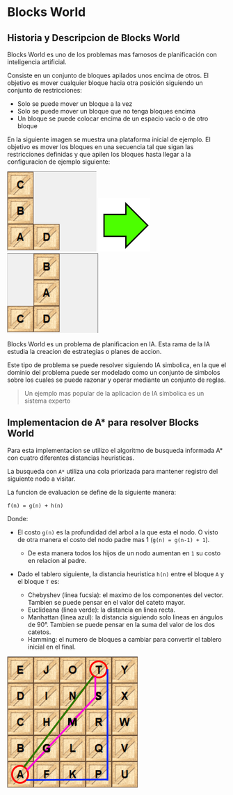 # Blocks World



## Historia y Descripcion de Blocks World

Blocks World es uno de los problemas mas famosos de planificación con inteligencia artificial. 

Consiste en un conjunto de bloques apilados unos encima de otros. El objetivo es mover cualquier bloque hacia otra posición siguiendo un conjunto de restricciones:

- Solo se puede mover un bloque a la vez
- Solo se puede mover un bloque que no tenga bloques encima
- Un bloque se puede colocar encima de un espacio vacio o de otro bloque

En la siguiente imagen se muestra una plataforma inicial de ejemplo.
El objetivo es mover los bloques en una secuencia tal que sigan las restricciones definidas y que apilen los bloques hasta llegar a la configuracion de ejemplo siguiente:

![Plataforma Inicial](readme/plataforma-inicial.png)
![](readme/flecha-derecha.png)
![Plataforma Final](readme/plataforma-final.png)

Blocks World es un problema de planificacion en IA. Esta rama de la IA estudia la creacion de estrategias o planes de accion. 

Este tipo de problema se puede resolver siguiendo IA simbolica, en la que el dominio del problema puede ser modelado como un conjunto de simbolos sobre los cuales se puede razonar y operar mediante un conjunto de reglas.

> Un ejemplo mas popular de la aplicacion de IA simbolica es un sistema experto

## Implementacion de A* para resolver Blocks World

Para esta implementacion se utilizo el algoritmo de busqueda informada A* con cuatro diferentes distancias heuristicas.

La busqueda con `A*` utiliza una cola priorizada para mantener registro del siguiente nodo a visitar. 

La funcion de evaluacion se define de la siguiente manera:

```
f(n) = g(n) + h(n)
```
Donde:

- El costo `g(n)` es la profundidad del arbol a la que esta el nodo. O visto de otra manera el costo del nodo padre mas 1 (`g(n) = g(n-1) + 1`). 
    - De esta manera todos los hijos de un nodo aumentan en `1` su costo en relacion al padre.

- Dado el tablero siguiente, la distancia heuristica `h(n)` entre el bloque `A` y el bloque `T` es:
    - Chebyshev (linea fucsia): el maximo de los componentes del vector. Tambien se puede pensar en el valor del cateto mayor.
    - Euclideana (linea verde): la distancia en linea recta.
    - Manhattan (linea azul): la distancia siguiendo solo lineas en ángulos de 90°. Tambien se puede pensar en la suma del valor de los dos catetos.
    - Hamming: el numero de bloques a cambiar para convertir el tablero inicial en el final.

![](readme/distancias-heuristicas.png)